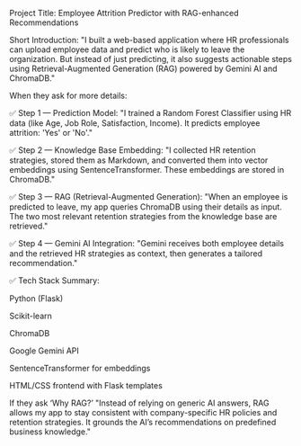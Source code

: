 Project Title: Employee Attrition Predictor with RAG-enhanced Recommendations

Short Introduction:
"I built a web-based application where HR professionals can upload employee data and predict who is likely to leave the organization. But instead of just predicting, it also suggests actionable steps using Retrieval-Augmented Generation (RAG) powered by Gemini AI and ChromaDB."

When they ask for more details:

✅ Step 1 — Prediction Model:
"I trained a Random Forest Classifier using HR data (like Age, Job Role, Satisfaction, Income). It predicts employee attrition: 'Yes' or 'No'."

✅ Step 2 — Knowledge Base Embedding:
"I collected HR retention strategies, stored them as Markdown, and converted them into vector embeddings using SentenceTransformer. These embeddings are stored in ChromaDB."

✅ Step 3 — RAG (Retrieval-Augmented Generation):
"When an employee is predicted to leave, my app queries ChromaDB using their details as input. The two most relevant retention strategies from the knowledge base are retrieved."

✅ Step 4 — Gemini AI Integration:
"Gemini receives both employee details and the retrieved HR strategies as context, then generates a tailored recommendation."

✅ Tech Stack Summary:

Python (Flask)

Scikit-learn

ChromaDB

Google Gemini API

SentenceTransformer for embeddings

HTML/CSS frontend with Flask templates

If they ask ‘Why RAG?’
"Instead of relying on generic AI answers, RAG allows my app to stay consistent with company-specific HR policies and retention strategies. It grounds the AI’s recommendations on predefined business knowledge."